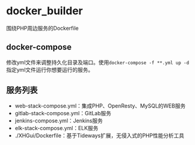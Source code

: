 # docker_builder
围绕PHP周边服务的Dockerfile

## docker-compose
修改yml文件来调整持久化目录及端口。使用`docker-compose -f **.yml up -d`指定yml文件运行你想要运行的服务。

## 服务列表
- web-stack-compose.yml：集成PHP、OpenResty、MySQL的WEB服务
- gitlab-stack-compose.yml：GitLab服务
- jenkins-compose.yml：Jenkins服务
- elk-stack-compose.yml：ELK服务
- ./XHGui/Dockerfile：基于Tideways扩展，无侵入式的PHP性能分析工具
